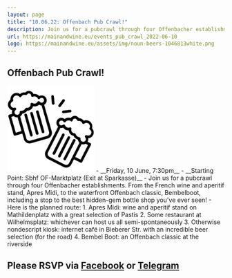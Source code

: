 ```yaml
---
layout: page
title: "10.06.22: Offenbach Pub Crawl!"
description: Join us for a pubcrawl through four Offenbacher establishments. From the French wine and aperitif stand, Apres Midi, to the waterfront Offenbach classic, Bembelboot, including a stop to the best hidden-gem bottle shop you've ever seen!
url: https://mainandwine.eu/events_pub_crawl_2022-06-10
logo: https://mainandwine.eu/assets/img/noun-beers-1046813white.png
---
```


## Offenbach Pub Crawl!  
<img src="/assets/img/noun-beers-1046813.png" alt="beer" width="40%">  
- __Friday, 10 June, 7:30pm__
- __Starting Point: Sbhf OF-Marktplatz (Exit at Sparkasse)__  
- Join us for a pubcrawl through four Offenbacher establishments. From the French wine and aperitif stand, Apres Midi, to the waterfront Offenbach classic, Bembelboot, including a stop to the best hidden-gem bottle shop you've ever seen!
- Here is the planned route:
  1. Apres Midi: wine and aperitif stand on Mathildenplatz with a great selection of Pastis
  2. Some restaurant at Wilhelmsplatz: whichever can host us all semi-spontaneously
  3. Otherwise nondescript kiosk: internet café in Bieberer Str. with an incredible beer selection (for the road)
  4. Bembel Boot: an Offenbach classic at the riverside
   
## Please RSVP via [Facebook](https://www.facebook.com/groups/offenbachenglishspeakers/) or [Telegram](https://t.me/mainandwine)

